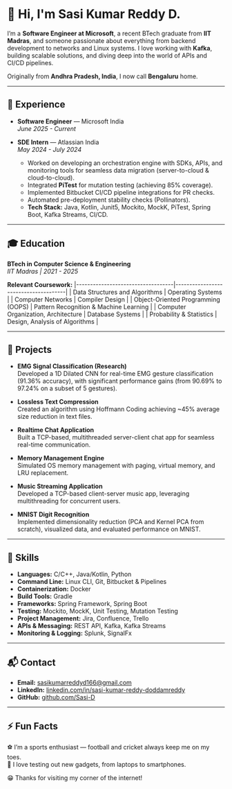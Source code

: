 # 👋 Hi, I'm Sasi Kumar Reddy D.

I’m a **Software Engineer at Microsoft**, a recent BTech graduate from **IIT Madras**, and someone passionate about everything from backend development to networks and Linux systems. I love working with **Kafka**, building scalable solutions, and diving deep into the world of APIs and CI/CD pipelines.

Originally from **Andhra Pradesh, India**, I now call **Bengaluru** home. 

---

## 💼 Experience

- **Software Engineer** — Microsoft India  
  _June 2025 - Current_

- **SDE Intern** — Atlassian India  
  _May 2024 - July 2024_  
  - Worked on developing an orchestration engine with SDKs, APIs, and monitoring tools for seamless data migration (server-to-cloud & cloud-to-cloud).
  - Integrated **PiTest** for mutation testing (achieving 85% coverage).
  - Implemented Bitbucket CI/CD pipeline integrations for PR checks.
  - Automated pre-deployment stability checks (Pollinators).
  - **Tech Stack:** Java, Kotlin, Junit5, Mockito, MockK, PiTest, Spring Boot, Kafka Streams, CI/CD.

---

## 🎓 Education

**BTech in Computer Science & Engineering**  
_IIT Madras | 2021 - 2025_

**Relevant Coursework:**
|-----------------------------------|--------------------------------------|
| Data Structures and Algorithms    | Operating Systems                   |
| Computer Networks                 | Compiler Design                     |
| Object-Oriented Programming (OOPS) | Pattern Recognition & Machine Learning |
| Computer Organization, Architecture | Database Systems                  |
| Probability & Statistics          | Design, Analysis of Algorithms      |

---

## 🚀 Projects

- **EMG Signal Classification (Research)**  
  Developed a 1D Dilated CNN for real-time EMG gesture classification (91.36% accuracy), with significant performance gains (from 90.69% to 97.24% on a subset of 5 gestures).

- **Lossless Text Compression**  
  Created an algorithm using Hoffmann Coding achieving ~45% average size reduction in text files.

- **Realtime Chat Application**  
  Built a TCP-based, multithreaded server-client chat app for seamless real-time communication.

- **Memory Management Engine**  
  Simulated OS memory management with paging, virtual memory, and LRU replacement.

- **Music Streaming Application**  
  Developed a TCP-based client-server music app, leveraging multithreading for concurrent users.

- **MNIST Digit Recognition**  
  Implemented dimensionality reduction (PCA and Kernel PCA from scratch), visualized data, and evaluated performance on MNIST.

---

## 🔨 Skills

- **Languages:** C/C++, Java/Kotlin, Python  
- **Command Line:** Linux CLI, Git, Bitbucket & Pipelines  
- **Containerization:** Docker  
- **Build Tools:** Gradle  
- **Frameworks:** Spring Framework, Spring Boot  
- **Testing:** Mockito, MockK, Unit Testing, Mutation Testing  
- **Project Management:** Jira, Confluence, Trello  
- **APIs & Messaging:** REST API, Kafka, Kafka Streams  
- **Monitoring & Logging:** Splunk, SignalFx  

---

## 📬 Contact

- **Email:** [sasikumarreddyd166@gmail.com](mailto:sasikumarreddyd166@gmail.com)  
- **LinkedIn:** [linkedin.com/in/sasi-kumar-reddy-doddamreddy](https://www.linkedin.com/in/sasi-kumar-reddy-doddamreddy/)  
- **GitHub:** [github.com/Sasi-D](https://github.com/Sasi-D)  

---

## ⚡ Fun Facts

⚽ I’m a sports enthusiast — football and cricket always keep me on my toes.  
🔧 I love testing out new gadgets, from laptops to smartphones.  

😁 Thanks for visiting my corner of the internet!  
